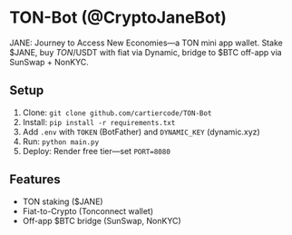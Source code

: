 # TON-Bot (@CryptoJaneBot)
JANE: Journey to Access New Economies—a TON mini app wallet. Stake $JANE, buy $TON/$USDT with fiat via Dynamic, bridge to $BTC off-app via SunSwap + NonKYC.

## Setup
1. Clone: `git clone github.com/cartiercode/TON-Bot`
2. Install: `pip install -r requirements.txt`
3. Add `.env` with `TOKEN` (BotFather) and `DYNAMIC_KEY` (dynamic.xyz)
4. Run: `python main.py`
5. Deploy: Render free tier—set `PORT=8080`

## Features
- TON staking ($JANE)
- Fiat-to-Crypto (Tonconnect wallet)
- Off-app $BTC bridge (SunSwap, NonKYC)
